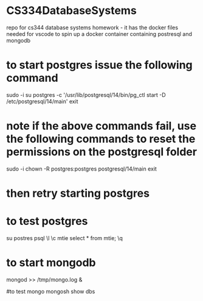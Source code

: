 # CS334DatabaseSystems
repo for cs344 database systems homework - it has the docker files needed for vscode to spin up a docker container containing postresql and mongodb

# to start postgres issue the following command
sudo -i 
su postgres -c '/usr/lib/postgresql/14/bin/pg_ctl start -D /etc/postgresql/14/main'
exit
# note if the above commands fail, use the following commands to reset the permissions on the postgresql folder
sudo -i
chown -R postgres:postgres postgresql/14/main
exit
# then retry starting postgres

# to test postgres
su postres
psql
\l
\c mtie
select * from mtie;
\q


# to start mongodb
mongod >> /tmp/mongo.log &

#to test mongo
mongosh
show dbs

